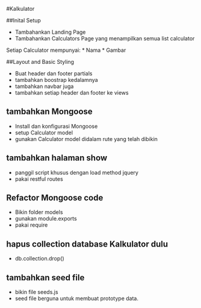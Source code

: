 #Kalkulator

##Inital Setup
* Tambahankan Landing Page
* Tambahankan Calculators Page yang menampilkan semua list calculator

Setiap Calculator  mempunyai:
    * Nama
    * Gambar


##Layout and Basic Styling
* Buat header dan footer partials
* tambahkan boostrap kedalamnya
* tambahkan navbar juga
* tambahkan setiap header dan footer ke views

## tambahkan Mongoose
* Install dan konfigurasi Mongoose
* setup Calculator model
* gunakan Calculator model didalam rute yang telah dibikin

## tambahkan halaman show
* panggil script khusus dengan load method jquery
* pakai restful routes

## Refactor Mongoose code
* Bikin folder models
* gunakan module.exports
* pakai require

## hapus collection database Kalkulator dulu
* db.collection.drop()

## tambahkan seed file
* bikin file seeds.js
* seed file berguna untuk membuat prototype data.